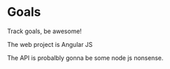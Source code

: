 # Goals

Track goals, be awesome!

The web project is Angular JS

The API is probalbly gonna be some node js nonsense.
